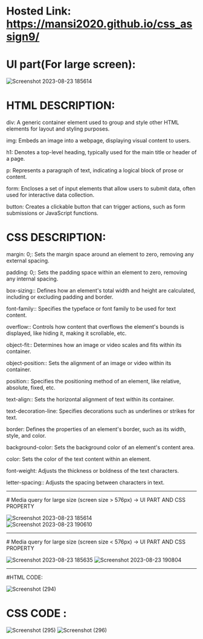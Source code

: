 # Hosted Link: https://mansi2020.github.io/css_assign9/
# UI part(For large screen):
![Screenshot 2023-08-23 185614](https://github.com/mansi2020/css_assign9/assets/57188328/af5f39b7-758b-460c-bee1-2b18c034048f)
# HTML DESCRIPTION:  
div: A generic container element used to group and style other HTML elements for layout and styling purposes.

img: Embeds an image into a webpage, displaying visual content to users.

h1: Denotes a top-level heading, typically used for the main title or header of a page.

p: Represents a paragraph of text, indicating a logical block of prose or content.

form: Encloses a set of input elements that allow users to submit data, often used for interactive data collection.

button: Creates a clickable button that can trigger actions, such as form submissions or JavaScript functions.
# CSS DESCRIPTION: 
margin: 0;: Sets the margin space around an element to zero, removing any external spacing.

padding: 0;: Sets the padding space within an element to zero, removing any internal spacing.

box-sizing:: Defines how an element's total width and height are calculated, including or excluding padding and border.

font-family:: Specifies the typeface or font family to be used for text content.

overflow:: Controls how content that overflows the element's bounds is displayed, like hiding it, making it scrollable, etc.

object-fit:: Determines how an image or video scales and fits within its container.

object-position:: Sets the alignment of an image or video within its container.

position:: Specifies the positioning method of an element, like relative, absolute, fixed, etc.

text-align:: Sets the horizontal alignment of text within its container.

text-decoration-line: Specifies decorations such as underlines or strikes for text.

border: Defines the properties of an element's border, such as its width, style, and color.

background-color: Sets the background color of an element's content area.

color: Sets the color of the text content within an element.

font-weight: Adjusts the thickness or boldness of the text characters.

letter-spacing:: Adjusts the spacing between characters in text. 
<hr>
 # Media query for large size (screen size > 576px) -> UI PART AND CSS PROPERTY  
 
 ![Screenshot 2023-08-23 185614](https://github.com/mansi2020/css_assign9/assets/57188328/25991443-2cc7-488b-890c-3a141d10eb92)  
 ![Screenshot 2023-08-23 190610](https://github.com/mansi2020/css_assign9/assets/57188328/a05381c7-f6e8-4972-8617-135719da51eb)

<hr>
# Media query for large size (screen size < 576px) -> UI PART AND CSS PROPERTY    
  
  ![Screenshot 2023-08-23 185635](https://github.com/mansi2020/css_assign9/assets/57188328/f116af7d-6c2d-4258-b08a-b5488c158ca7)
  ![Screenshot 2023-08-23 190804](https://github.com/mansi2020/css_assign9/assets/57188328/6b490f2f-0baa-41cf-ab3b-349c90c91f25)

 <hr>
 #HTML CODE:    
 
 ![Screenshot (294)](https://github.com/mansi2020/css_assign9/assets/57188328/6700c94e-1707-49bb-a8e9-891cbc199680)  

 # CSS CODE :
 ![Screenshot (295)](https://github.com/mansi2020/css_assign9/assets/57188328/3a06add4-ee9c-450c-b8e6-2d1138e71d74)
![Screenshot (296)](https://github.com/mansi2020/css_assign9/assets/57188328/212f38e2-25a7-48a5-a94f-86cce9c8fddc)


